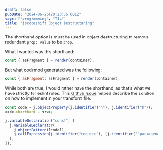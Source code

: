 ```yaml
---
draft: false
pubDate: "2024-06-26T20:23:36.601Z"
tags: ["programming", "TIL"]
title: "jscodeshift Object Destructuring"
---
```


The shorthand option is must be used in object destructuring to remove redundant `prop: value` to be `prop`.

What I wanted was this shorthand:

```js
const { asFragment } = render(container);
```

But what codemod generated was the following:

```js
const { asFragment: asFragment } = render(container);
```

While both are true, I would rather have the shorthand, as that's what we have strictly for eslint rules. This [Github Issue](https://github.com/facebook/jscodeshift/issues/403) helped describe the solution on how to implement in your transform file.

```js
const code = j.objectProperty(j.identifier("h"), j.identifier("h"));
code.shorthand = true;

j.variableDeclaration("const", [
  j.variableDeclarator(
    j.objectPattern([code]),
    j.callExpression(j.identifier("require"), [j.identifier('"packagename"')])
  ),
]);
```
